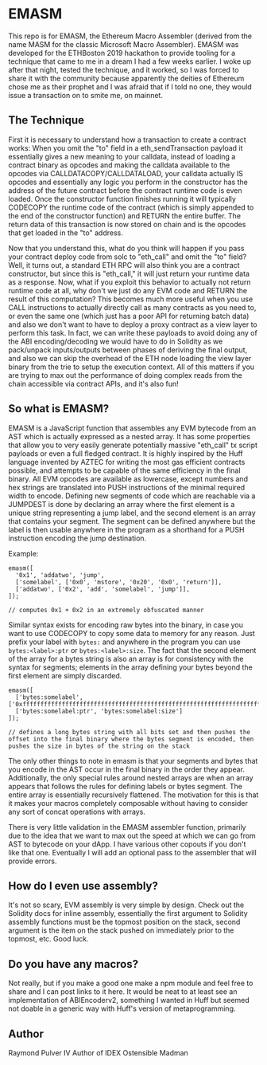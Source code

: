# EMASM

This repo is for EMASM, the Ethereum Macro Assembler (derived from the name MASM for the classic Microsoft Macro Assembler). EMASM was developed for the ETHBoston 2019 hackathon to provide tooling for a technique that came to me in a dream I had a few weeks earlier. I woke up after that night, tested the technique, and it worked, so I was forced to share it with the community because apparently the deities of Ethereum chose me as their prophet and I was afraid that if I told no one, they would issue a transaction on to smite me, on mainnet.

## The Technique

First it is necessary to understand how a transaction to create a contract works:
When you omit the "to" field in a eth_sendTransaction payload it essentially gives a new meaning to your calldata, instead of loading a contract binary as opcodes and making the calldata available to the opcodes via CALLDATACOPY/CALLDATALOAD, your calldata actually IS opcodes and essentially any logic you perform in the constructor has the address of the future contract before the contract runtime code is even loaded. Once the constructor function finishes running it will typically CODECOPY the runtime code of the contract (which is simply appended to the end of the constructor function) and RETURN the entire buffer. The return data of this transaction is now stored on chain and is the opcodes that get loaded in the "to" address.

Now that you understand this, what do you think will happen if you pass your contract deploy code from solc to "eth_call" and omit the "to" field? Well, it turns out, a standard ETH RPC will also think you are a contract constructor, but since this is "eth_call," it will just return your runtime data as a response. Now, what if you exploit this behavior to actually not return runtime code at all, why don't we just do any EVM code and RETURN the result of this computation? This becomes much more useful when you use CALL instructions to actually directly call as many contracts as you need to, or even the same one (which just has a poor API for returning batch data) and also we don't want to have to deploy a proxy contract as a view layer to perform this task. In fact, we can write these payloads to avoid doing any of the ABI encoding/decoding we would have to do in Solidity as we pack/unpack inputs/outputs between phases of deriving the final output, and also we can skip the overhead of the ETH node loading the view layer binary from the trie to setup the execution context. All of this matters if you are trying to max out the performance of doing complex reads from the chain accessible via contract APIs, and it's also fun!

## So what is EMASM?

EMASM is a JavaScript function that assembles any EVM bytecode from an AST which is actually expressed as a nested array. It has some properties that allow you to very easily generate potentially massive "eth_call" tx script payloads or even a full fledged contract. It is highly inspired by the Huff language invented by AZTEC for writing the most gas efficient contracts possible, and attempts to be capable of the same efficiency in the final binary. All EVM opcodes are available as lowercase, except numbers and hex strings are translated into PUSH instructions of the minimal required width to encode. Defining new segments of code which are reachable via a JUMPDEST is done by declaring an array where the first element is a unique string representing a jump label, and the second element is an array that contains your segment. The segment can be defined anywhere but the label is then usable anywhere in the program as a shorthand for a PUSH instruction encoding the jump destination.

Example:
```
emasm([
  '0x1', 'addatwo', 'jump',
  ['somelabel', ['0x0', 'mstore', '0x20', '0x0', 'return']],
  ['addatwo', ['0x2', 'add', 'somelabel', 'jump']],
]);

// computes 0x1 + 0x2 in an extremely obfuscated manner
```

Similar syntax exists for encoding raw bytes into the binary, in case you want to use CODECOPY to copy some data to memory for any reason. Just prefix your label with `bytes:` and anywhere in the program you can use `bytes:<label>:ptr` or `bytes:<label>:size`. The fact that the second element of the array for a bytes string is also an array is for consistency with the syntax for segments; elements in the array defining your bytes beyond the first element are simply discarded.

```
emasm([
  ['bytes:somelabel', ['0xfffffffffffffffffffffffffffffffffffffffffffffffffffffffffffffffffffffffffffffffffff']],
  ['bytes:somelabel:ptr', 'bytes:somelabel:size']
]);

// defines a long bytes string with all bits set and then pushes the offset into the final binary where the bytes segment is encoded, then pushes the size in bytes of the string on the stack
```

The only other things to note in emasm is that your segments and bytes that you encode in the AST occur in the final binary in the order they appear. Additionally, the only special rules around nested arrays are when an array appears that follows the rules for defining labels or bytes segment. The entire array is essentially recursively flattened. The motivation for this is that it makes your macros completely composable without having to consider any sort of concat operations with arrays.

There is very little validation in the EMASM assembler function, primarily due to the idea that we want to max out the speed at which we can go from AST to bytecode on your dApp. I have various other copouts if you don't like that one. Eventually I will add an optional pass to the assembler that will provide errors.

## How do I even use assembly?

It's not so scary, EVM assembly is very simple by design. Check out the Solidity docs for inline assembly, essentially the first argument to Solidity assembly functions must be the topmost position on the stack, second argument is the item on the stack pushed on immediately prior to the topmost, etc. Good luck.

## Do you have any macros?

Not really, but if you make a good one make a npm module and feel free to share and I can post links to it here. It would be neat to at least see an implementation of ABIEncoderv2, something I wanted in Huff but seemed not doable in a generic way with Huff's version of metaprogramming.

## Author

Raymond Pulver IV
Author of IDEX
Ostensible Madman
